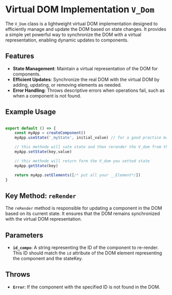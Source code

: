 # Virtual DOM Implementation `V_Dom`

The `V_Dom` class is a lightweight virtual DOM implementation designed to efficiently manage and update the DOM based on state changes. It provides a simple yet powerful way to synchronize the DOM with a virtual representation, enabling dynamic updates to components.

## Features

- **State Management**: Maintain a virtual representation of the DOM for components.
- **Efficient Updates**: Synchronize the real DOM with the virtual DOM by adding, updating, or removing elements as needed.
- **Error Handling**: Throws descriptive errors when operations fail, such as when a component is not found.

## Example Usage

```javascript

export default () => {
    const myApp = createComponent()
    myApp.useState('_myState', initial_value) // for a good practice make all states start with '_'

    // this methode will sate state and then rerender the V_dom from the key state id in you DOM so make sure if you want to relayted your state to an rerender put the id attribute with the same name of your state in the choosen componant or element
    myApp.setState(key,value) 

    // this methode will return form the V_dom you setted state
    myApp.getState(key) 

    return myApp.setElements([/* put all your __Element*/])
}
```

## Key Method: `reRender`

The `reRender` method is responsible for updating a component in the DOM based on its current state. It ensures that the DOM remains synchronized with the virtual DOM representation.

## Parameters

- **`id_compo`**: A string representing the ID of the component to re-render. This ID should match the `id` attribute of the DOM element representing the component and the stateKey.

## Throws

- **`Error`**: If the component with the specified ID is not found in the DOM.
